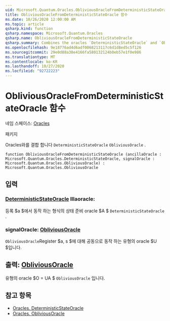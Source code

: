 ```yaml
---
uid: Microsoft.Quantum.Oracles.ObliviousOracleFromDeterministicStateOracle
title: ObliviousOracleFromDeterministicStateOracle 함수
ms.date: 10/26/2020 12:00:00 AM
ms.topic: article
qsharp.kind: function
qsharp.namespace: Microsoft.Quantum.Oracles
qsharp.name: ObliviousOracleFromDeterministicStateOracle
qsharp.summary: Combines the oracles `DeterministicStateOracle` and `ObliviousOracle`.
ms.openlocfilehash: 9e18776ad4d6adf0068213117c6d1d8ed5c5f126
ms.sourcegitcommit: 29e0d88a30e4166fa580132124b0eb57e1f0e986
ms.translationtype: MT
ms.contentlocale: ko-KR
ms.lasthandoff: 10/27/2020
ms.locfileid: "92722223"
---
```

# <a name="obliviousoraclefromdeterministicstateoracle-function"></a>ObliviousOracleFromDeterministicStateOracle 함수

네임 스페이스: [Oracles](xref:Microsoft.Quantum.Oracles)

패키지 [](https://nuget.org/packages/)


Oracles와를 결합 합니다 `DeterministicStateOracle` `ObliviousOracle` .

```qsharp
function ObliviousOracleFromDeterministicStateOracle (ancillaOracle : Microsoft.Quantum.Oracles.DeterministicStateOracle, signalOracle : Microsoft.Quantum.Oracles.ObliviousOracle) : Microsoft.Quantum.Oracles.ObliviousOracle
```


## <a name="input"></a>입력

### <a name="ancillaoracle--deterministicstateoracle"></a>[DeterministicStateOracle](xref:Microsoft.Quantum.Oracles.DeterministicStateOracle) Illaoracle:

등록 $a $에서 동작 하는 형식의 상태 준비 oracle $A $ `DeterministicStateOracle` .


### <a name="signaloracle--obliviousoracle"></a>signalOracle: [ObliviousOracle](xref:Microsoft.Quantum.Oracles.ObliviousOracle)

`ObliviousOracle`Register $a, s $에 대해 공동으로 동작 하는 유형의 oracle $U $입니다.



## <a name="output--obliviousoracle"></a>출력: [ObliviousOracle](xref:Microsoft.Quantum.Oracles.ObliviousOracle)

유형의 oracle $O = UA $ `ObliviousOracle` 입니다.

## <a name="see-also"></a>참고 항목

- [Oracles. DeterministicStateOracle](xref:Microsoft.Quantum.Oracles.DeterministicStateOracle)
- [Oracles. ObliviousOracle](xref:Microsoft.Quantum.Oracles.ObliviousOracle)